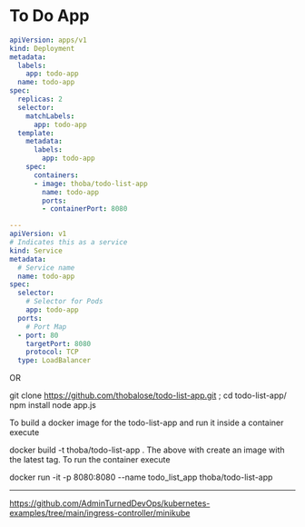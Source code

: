 # To Do App


```yaml
apiVersion: apps/v1
kind: Deployment
metadata:
  labels:
    app: todo-app
  name: todo-app
spec:
  replicas: 2
  selector:
    matchLabels:
      app: todo-app
  template:
    metadata:
      labels:
        app: todo-app
    spec:
      containers:
      - image: thoba/todo-list-app
        name: todo-app
        ports:
        - containerPort: 8080

---
apiVersion: v1
# Indicates this as a service
kind: Service
metadata:
  # Service name
  name: todo-app
spec:
  selector:
    # Selector for Pods
    app: todo-app
  ports:
    # Port Map
  - port: 80
    targetPort: 8080
    protocol: TCP
  type: LoadBalancer
  ```

OR

  
git clone https://github.com/thobalose/todo-list-app.git ; cd todo-list-app/
npm install
node app.js

To build a docker image for the todo-list-app and run it inside a container execute

docker build -t thoba/todo-list-app .
The above with create an image with the latest tag. To run the container execute

docker run -it -p 8080:8080 --name todo_list_app thoba/todo-list-app

---


https://github.com/AdminTurnedDevOps/kubernetes-examples/tree/main/ingress-controller/minikube